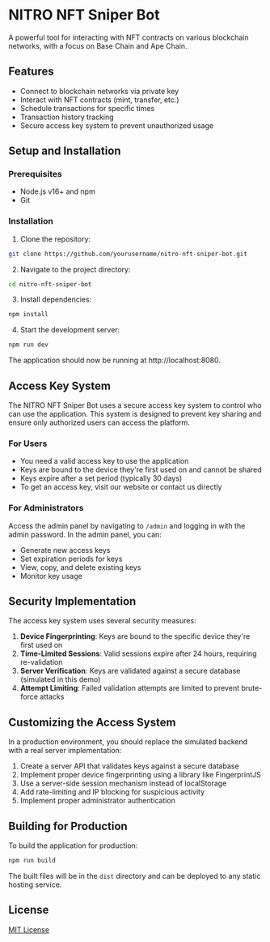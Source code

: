 # NITRO NFT Sniper Bot

A powerful tool for interacting with NFT contracts on various blockchain networks, with a focus on Base Chain and Ape Chain.

## Features

- Connect to blockchain networks via private key
- Interact with NFT contracts (mint, transfer, etc.)
- Schedule transactions for specific times
- Transaction history tracking
- Secure access key system to prevent unauthorized usage

## Setup and Installation

### Prerequisites

- Node.js v16+ and npm
- Git

### Installation

1. Clone the repository:
```bash
git clone https://github.com/yourusername/nitro-nft-sniper-bot.git
```

2. Navigate to the project directory:
```bash
cd nitro-nft-sniper-bot
```

3. Install dependencies:
```bash
npm install
```

4. Start the development server:
```bash
npm run dev
```

The application should now be running at http://localhost:8080.

## Access Key System

The NITRO NFT Sniper Bot uses a secure access key system to control who can use the application. This system is designed to prevent key sharing and ensure only authorized users can access the platform.

### For Users

- You need a valid access key to use the application
- Keys are bound to the device they're first used on and cannot be shared
- Keys expire after a set period (typically 30 days)
- To get an access key, visit our website or contact us directly

### For Administrators

Access the admin panel by navigating to `/admin` and logging in with the admin password. In the admin panel, you can:

- Generate new access keys
- Set expiration periods for keys
- View, copy, and delete existing keys
- Monitor key usage

## Security Implementation

The access key system uses several security measures:

1. **Device Fingerprinting**: Keys are bound to the specific device they're first used on
2. **Time-Limited Sessions**: Valid sessions expire after 24 hours, requiring re-validation
3. **Server Verification**: Keys are validated against a secure database (simulated in this demo)
4. **Attempt Limiting**: Failed validation attempts are limited to prevent brute-force attacks

## Customizing the Access System

In a production environment, you should replace the simulated backend with a real server implementation:

1. Create a server API that validates keys against a secure database
2. Implement proper device fingerprinting using a library like FingerprintJS
3. Use a server-side session mechanism instead of localStorage
4. Add rate-limiting and IP blocking for suspicious activity
5. Implement proper administrator authentication

## Building for Production

To build the application for production:

```bash
npm run build
```

The built files will be in the `dist` directory and can be deployed to any static hosting service.

## License

[MIT License](LICENSE)
